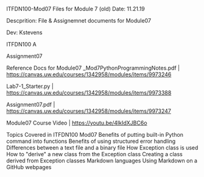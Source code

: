 ITFDN100-Mod07
Files for Module 7 (old)
Date: 11.21.19

Descprition: File & Assignemnet documents for Module07

Dev: Kstevens

ITFDN100 A

Assignment07

Reference Docs for Module07
_Mod7PythonProgrammingNotes.pdf | https://canvas.uw.edu/courses/1342958/modules/items/9973246

Lab7-1_Starter.py | https://canvas.uw.edu/courses/1342958/modules/items/9973388

Assignment07.pdf | https://canvas.uw.edu/courses/1342958/modules/items/9973247

Module07 Course Video | https://youtu.be/4IkIdXJBC6o

Topics Covered in ITFDN100 Mod07
Benefits of putting built-in Python command into functions
Benefits of using structured error handling
Differences between a text file and a binary file
How Exception class is used
How to "derive" a new class from the Exception class
Creating a class derived from Exception classes
Markdown languages
Using Markdown on a GitHub webpages

